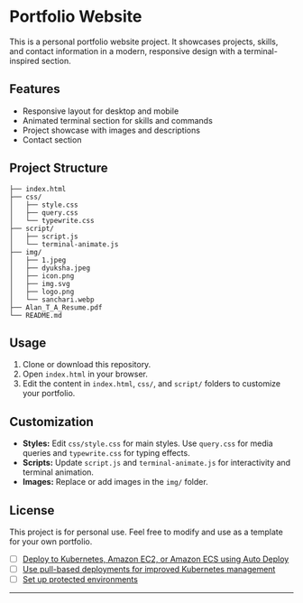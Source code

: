 
# Portfolio Website

This is a personal portfolio website project. It showcases projects, skills, and contact information in a modern, responsive design with a terminal-inspired section.

## Features

- Responsive layout for desktop and mobile
- Animated terminal section for skills and commands
- Project showcase with images and descriptions
- Contact section

## Project Structure

```
├── index.html
├── css/
│   ├── style.css
│   ├── query.css
│   └── typewrite.css
├── script/
│   ├── script.js
│   └── terminal-animate.js
├── img/
│   ├── 1.jpeg
│   ├── dyuksha.jpeg
│   ├── icon.png
│   ├── img.svg
│   ├── logo.png
│   └── sanchari.webp
├── Alan_T_A_Resume.pdf
└── README.md
```

## Usage

1. Clone or download this repository.
2. Open `index.html` in your browser.
3. Edit the content in `index.html`, `css/`, and `script/` folders to customize your portfolio.

## Customization

- **Styles:** Edit `css/style.css` for main styles. Use `query.css` for media queries and `typewrite.css` for typing effects.
- **Scripts:** Update `script.js` and `terminal-animate.js` for interactivity and terminal animation.
- **Images:** Replace or add images in the `img/` folder.

## License

This project is for personal use. Feel free to modify and use as a template for your own portfolio.

- [ ] [Deploy to Kubernetes, Amazon EC2, or Amazon ECS using Auto Deploy](https://docs.gitlab.com/ee/topics/autodevops/requirements.html)
- [ ] [Use pull-based deployments for improved Kubernetes management](https://docs.gitlab.com/ee/user/clusters/agent/)
- [ ] [Set up protected environments](https://docs.gitlab.com/ee/ci/environments/protected_environments.html)

***
